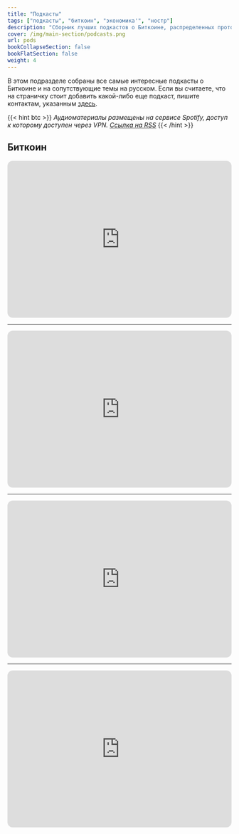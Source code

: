 ```yaml
---
title: "Подкасты"
tags: ["подкасты", "биткоин", "экономика'", "ностр"]
description: "Сборник лучших подкастов о Биткоине, распределенных протоколах, информационной безопасности, экономике и личностном суверенитете."
cover: /img/main-section/podcasts.png
url: pods
bookCollapseSection: false
bookFlatSection: false
weight: 4
---
```


В этом подразделе собраны все самые интересные подкасты о Биткоине и на сопутствующие темы на русском. Если вы считаете, что на страничку стоит добавить какой-либо еще подкаст, пишите контактам, указанным [здесь](/contribute/).

{{< hint btc >}}
*Аудиоматериалы размещены на сервисе Spotify, доступ к которому доступен через VPN. [Ссылка на RSS](https://anchor.fm/s/69c8de58/podcast/rss)*
{{< /hint >}}

## Биткоин

<iframe style="border-radius:12px" src="https://open.spotify.com/embed/playlist/3WkPIdTsWn28oSJqcaT7na?utm_source=generator" width="100%" height="352" frameBorder="0" allowfullscreen="" allow="autoplay; clipboard-write; encrypted-media; fullscreen; picture-in-picture" loading="lazy"></iframe>

---

<iframe style="border-radius:12px" src="https://open.spotify.com/embed/playlist/4EthkGOHtcXEZ1wt0VIuBc?utm_source=generator" width="100%" height="352" frameBorder="0" allowfullscreen="" allow="autoplay; clipboard-write; encrypted-media; fullscreen; picture-in-picture" loading="lazy"></iframe>

---

<iframe style="border-radius:12px" src="https://open.spotify.com/embed/playlist/0DVtHOSYTW8FwrlEFymL4Q?utm_source=generator" width="100%" height="352" frameBorder="0" allowfullscreen="" allow="autoplay; clipboard-write; encrypted-media; fullscreen; picture-in-picture" loading="lazy"></iframe>

---

<iframe style="border-radius:12px" src="https://open.spotify.com/embed/playlist/6m07nJ9qyseV2tN3bQ9YmP?utm_source=generator" width="100%" height="352" frameBorder="0" allowfullscreen="" allow="autoplay; clipboard-write; encrypted-media; fullscreen; picture-in-picture" loading="lazy"></iframe>


